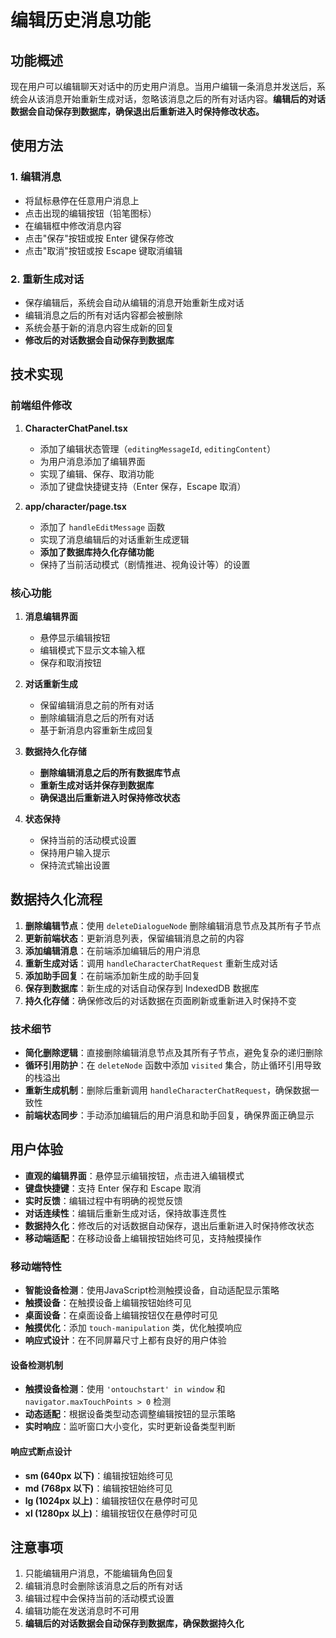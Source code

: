 # 编辑历史消息功能

## 功能概述

现在用户可以编辑聊天对话中的历史用户消息。当用户编辑一条消息并发送后，系统会从该消息开始重新生成对话，忽略该消息之后的所有对话内容。**编辑后的对话数据会自动保存到数据库，确保退出后重新进入时保持修改状态。**

## 使用方法

### 1. 编辑消息
- 将鼠标悬停在任意用户消息上
- 点击出现的编辑按钮（铅笔图标）
- 在编辑框中修改消息内容
- 点击"保存"按钮或按 Enter 键保存修改
- 点击"取消"按钮或按 Escape 键取消编辑

### 2. 重新生成对话
- 保存编辑后，系统会自动从编辑的消息开始重新生成对话
- 编辑消息之后的所有对话内容都会被删除
- 系统会基于新的消息内容生成新的回复
- **修改后的对话数据会自动保存到数据库**

## 技术实现

### 前端组件修改

1. **CharacterChatPanel.tsx**
   - 添加了编辑状态管理（`editingMessageId`, `editingContent`）
   - 为用户消息添加了编辑界面
   - 实现了编辑、保存、取消功能
   - 添加了键盘快捷键支持（Enter 保存，Escape 取消）

2. **app/character/page.tsx**
   - 添加了 `handleEditMessage` 函数
   - 实现了消息编辑后的对话重新生成逻辑
   - **添加了数据库持久化存储功能**
   - 保持了当前活动模式（剧情推进、视角设计等）的设置

### 核心功能

1. **消息编辑界面**
   - 悬停显示编辑按钮
   - 编辑模式下显示文本输入框
   - 保存和取消按钮

2. **对话重新生成**
   - 保留编辑消息之前的所有对话
   - 删除编辑消息之后的所有对话
   - 基于新消息内容重新生成回复

3. **数据持久化存储**
   - **删除编辑消息之后的所有数据库节点**
   - **重新生成对话并保存到数据库**
   - **确保退出后重新进入时保持修改状态**

4. **状态保持**
   - 保持当前的活动模式设置
   - 保持用户输入提示
   - 保持流式输出设置

## 数据持久化流程

1. **删除编辑节点**：使用 `deleteDialogueNode` 删除编辑消息节点及其所有子节点
2. **更新前端状态**：更新消息列表，保留编辑消息之前的内容
3. **添加编辑消息**：在前端添加编辑后的用户消息
4. **重新生成对话**：调用 `handleCharacterChatRequest` 重新生成对话
5. **添加助手回复**：在前端添加新生成的助手回复
6. **保存到数据库**：新生成的对话自动保存到 IndexedDB 数据库
7. **持久化存储**：确保修改后的对话数据在页面刷新或重新进入时保持不变

### 技术细节

- **简化删除逻辑**：直接删除编辑消息节点及其所有子节点，避免复杂的递归删除
- **循环引用防护**：在 `deleteNode` 函数中添加 `visited` 集合，防止循环引用导致的栈溢出
- **重新生成机制**：删除后重新调用 `handleCharacterChatRequest`，确保数据一致性
- **前端状态同步**：手动添加编辑后的用户消息和助手回复，确保界面正确显示

## 用户体验

- **直观的编辑界面**：悬停显示编辑按钮，点击进入编辑模式
- **键盘快捷键**：支持 Enter 保存和 Escape 取消
- **实时反馈**：编辑过程中有明确的视觉反馈
- **对话连续性**：编辑后重新生成对话，保持故事连贯性
- **数据持久化**：修改后的对话数据自动保存，退出后重新进入时保持修改状态
- **移动端适配**：在移动设备上编辑按钮始终可见，支持触摸操作

### 移动端特性

- **智能设备检测**：使用JavaScript检测触摸设备，自动适配显示策略
- **触摸设备**：在触摸设备上编辑按钮始终可见
- **桌面设备**：在桌面设备上编辑按钮仅在悬停时可见
- **触摸优化**：添加 `touch-manipulation` 类，优化触摸响应
- **响应式设计**：在不同屏幕尺寸上都有良好的用户体验

#### 设备检测机制

- **触摸设备检测**：使用 `'ontouchstart' in window` 和 `navigator.maxTouchPoints > 0` 检测
- **动态适配**：根据设备类型动态调整编辑按钮的显示策略
- **实时响应**：监听窗口大小变化，实时更新设备类型判断

#### 响应式断点设计

- **sm (640px 以下)**：编辑按钮始终可见
- **md (768px 以下)**：编辑按钮始终可见  
- **lg (1024px 以上)**：编辑按钮仅在悬停时可见
- **xl (1280px 以上)**：编辑按钮仅在悬停时可见

## 注意事项

1. 只能编辑用户消息，不能编辑角色回复
2. 编辑消息时会删除该消息之后的所有对话
3. 编辑过程中会保持当前的活动模式设置
4. 编辑功能在发送消息时不可用
5. **编辑后的对话数据会自动保存到数据库，确保数据持久化** 